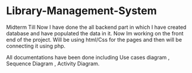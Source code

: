 # Library-Management-System
Midterm 
Till Now I have done the all backend part in which I have created database and have populated the data in it. Now Im working on the front end of the project. Will be using html/Css for the pages and then will be connecting it using php.

All documentations have been done including Use cases diagram , Sequence Diagram , Activity Diagram.
